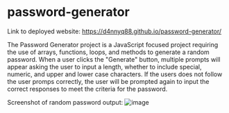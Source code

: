 # password-generator
Link to deployed website: https://d4nnyq88.github.io/password-generator/

The Password Generator project is a JavaScript focused project requiring the use of arrays, functions, loops, and methods to generate a random password. When a user clicks the "Generate" button, multiple prompts will appear asking the user to input a length, whether to include special, numeric, and upper and lower case characters. If the users does not follow the user promps correctly, the user will be prompted again to input the correct responses to meet the criteria for the password.

Screenshot of random password output:
![image](https://user-images.githubusercontent.com/82297346/125549491-edd88674-0c6b-432b-bf08-ac15b141c0f3.png)
